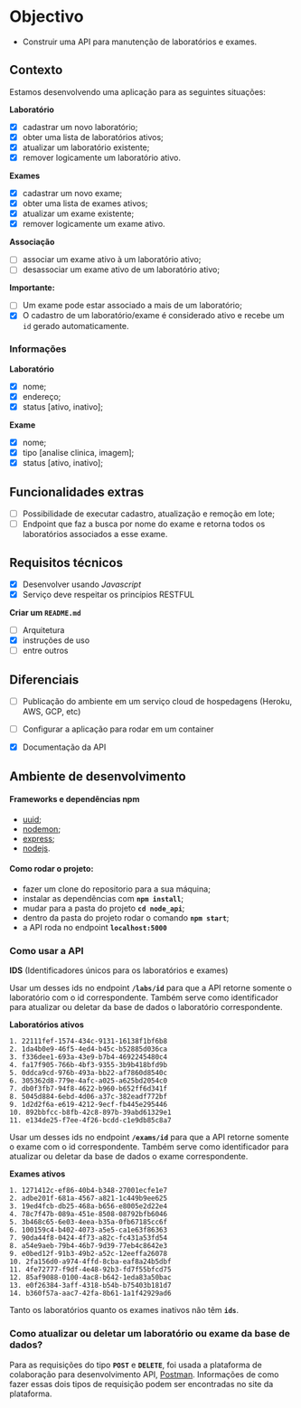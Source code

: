 # Objectivo

- Construir uma API para manutenção de laboratórios e exames.

## Contexto

Estamos desenvolvendo uma aplicação para as seguintes situações:

**Laboratório**
  - [x]  cadastrar um novo laboratório;
  - [x]  obter uma lista de laboratórios ativos;
  - [x]  atualizar um laboratório existente;
  - [x]  remover logicamente um laboratório ativo.

**Exames**
  - [x]  cadastrar um novo exame;
  - [x]  obter uma lista de exames ativos;
  - [x]  atualizar um exame existente;
  - [x]  remover logicamente um exame ativo.

**Associação**
  - [ ]  associar um exame ativo à um laboratório ativo;
  - [ ]  desassociar um exame ativo de um laboratório ativo;

**Importante:**
  - [ ]  Um exame pode estar associado a mais de um laboratório;
  - [x]  O cadastro de um laboratório/exame é considerado ativo e recebe um `id` gerado automaticamente.

### Informações

**Laboratório**
  - [x]  nome;
  - [x]  endereço;
  - [x]  status [ativo, inativo];

**Exame**
  - [x]  nome;
  - [x]  tipo [analise clinica, imagem];
  - [x]  status [ativo, inativo];

## Funcionalidades extras

- [ ]  Possibilidade de executar cadastro, atualização e remoção em lote;
- [ ]  Endpoint que faz a busca por nome do exame e retorna todos os laboratórios associados a esse exame.

## Requisitos técnicos

- [x]  Desenvolver usando *Javascript*
- [x]  Serviço deve respeitar os princípios RESTFUL

**Criar um `README.md`**
- [ ]  Arquitetura
- [x]  instruções de uso
- [ ]  entre outros

## Diferenciais

- [ ]  Publicação do ambiente em um serviço cloud de hospedagens (Heroku, AWS, GCP, etc)
- [ ]  Configurar a aplicação para rodar em um container
- [x]  Documentação da API


## Ambiente de desenvolvimento

#### Frameworks e dependências npm
* [uuid](https://www.npmjs.com/package/uuid);
* [nodemon](https://www.npmjs.com/package/nodemon);
* [express](https://www.npmjs.com/package/express);
* [nodejs](https://nodejs.org/en).

#### Como rodar o projeto:
* fazer um clone do repositorio para a sua máquina;
* instalar as dependências com **`npm install`**;
* mudar para a pasta do projeto **`cd node_api`**;
* dentro da pasta do projeto rodar o comando **`npm start`**;
* a API roda no endpoint **`localhost:5000`**

### Como usar a API

**IDS** (Identificadores únicos para os laboratórios e exames)

Usar um desses ids no endpoint **`/labs/id`** para que a API retorne somente o laboratório com o id correspondente.
Também serve como identificador para atualizar ou deletar da base de dados o laboratório correspondente.

**Laboratórios ativos**

    1. 22111fef-1574-434c-9131-16138f1bf6b8
    2. 1da4b0e9-46f5-4ed4-b45c-b52885d036ca
    3. f336dee1-693a-43e9-b7b4-4692245480c4
    4. fa17f905-766b-4bf3-9355-3b9b418bfd9b
    5. 0ddca9cd-976b-493a-bb22-af7860d8540c
    6. 305362d8-779e-4afc-a025-a625bd2054c0
    7. db0f3fb7-94f8-4622-b960-b652ff6d341f
    8. 5045d884-6ebd-4d06-a37c-382eadf772bf
    9. 1d2d2f6a-e619-4212-9ecf-fb445e295446
    10. 892bbfcc-b8fb-42c8-897b-39abd61329e1
    11. e134de25-f7ee-4f26-bcdd-c1e9db85c8a7

Usar um desses ids no endpoint **`/exams/id`** para que a API retorne somente o exame com o id correspondente.
Também serve como identificador para atualizar ou deletar da base de dados o exame correspondente.

**Exames ativos**

    1. 1271412c-ef86-40b4-b348-27001ecfe1e7
    2. adbe201f-681a-4567-a821-1c449b9ee625
    3. 19ed4fcb-db25-468a-b656-e8005e2d22e4
    4. 78c7f47b-089a-451e-8508-08792bfb6046
    5. 3b468c65-6e03-4eea-b35a-0fb67185cc6f
    6. 100159c4-b402-4073-a5e5-ca1e63f86363
    7. 90da44f8-0424-4f73-a82c-fc431a53fd54
    8. a54e9aeb-79b4-46b7-9d39-77eb4c8642e3
    9. e0bed12f-91b3-49b2-a52c-12eeffa26078
    10. 2fa156d0-a974-4ffd-8cba-eaf8a24b5dbf
    11. 4fe72777-f9df-4e48-92b3-fd7f55bfcd75
    12. 85af9088-0100-4ac8-b642-1eda83a50bac
    13. e0f26384-3aff-4318-b54b-b75403b181d7
    14. b360f57a-aac7-42fa-8b61-1a1f42929ad6

Tanto os laboratórios quanto os exames inativos não têm **`ids`**.

### Como atualizar ou deletar um laboratório ou exame da base de dados?

Para as requisições do tipo **`POST`** e **`DELETE`**, foi usada a plataforma de colaboração para desenvolvimento API, [Postman](https://www.postman.com). Informações de como fazer essas dois tipos de requisição podem ser encontradas no site da plataforma.
